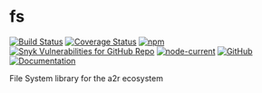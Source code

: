 # fs

[![Build Status](https://travis-ci.org/acttoreact/fs.svg?branch=master)](https://travis-ci.org/acttoreact/fs) [![Coverage Status](https://coveralls.io/repos/github/acttoreact/fs/badge.svg?branch=master)](https://coveralls.io/github/acttoreact/fs) [![npm](https://img.shields.io/npm/v/@a2r/fs)](https://www.npmjs.com/package/@a2r/fs) [![Snyk Vulnerabilities for GitHub Repo](https://img.shields.io/snyk/vulnerabilities/github/acttoreact/fs)](https://snyk.io/test/github/acttoreact/fs) [![node-current](https://img.shields.io/node/v/@a2r/fs)](https://www.npmjs.com/package/@a2r/fs) [![GitHub](https://img.shields.io/github/license/acttoreact/fs)](https://github.com/acttoreact/fs/blob/develop/license.md) [![Documentation](https://img.shields.io/badge/documentation-ready-green)](https://htmlpreview.github.io/?https://github.com/acttoreact/fs/blob/develop/docs/jsdocs/index.html#readDir)

File System library for the a2r ecosystem
